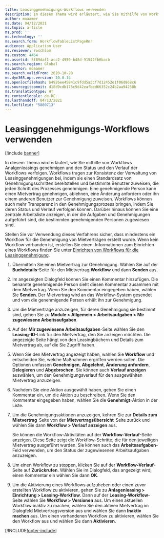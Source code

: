 ```yaml
---
title: Leasinggenehmigungs-Workflows verwenden
description: In diesem Thema wird erläutert, wie Sie mithilfe von Workflows Analgenleasings genehmigen und den Status und den Verlauf der Workflows verfolgen.
author: moaamer
ms.date: 04/12/2021
ms.topic: article
ms.prod: ''
ms.technology: ''
ms.search.form: WorkflowTableListPageRnr
audience: Application User
ms.reviewer: roschlom
ms.custom: 4464
ms.assetid: 5f89daf1-acc2-4959-b48d-91542fb6bacb
ms.search.region: Global
ms.author: moaamer
ms.search.validFrom: 2020-10-28
ms.dyn365.ops.version: 10.0.14
ms.openlocfilehash: b4926ee45841c9fdd5a3cf7d12452e1f06d868c6
ms.sourcegitcommit: d18d9cdb175c9d42eafbed66352c24b2aa94258b
ms.translationtype: HT
ms.contentlocale: de-DE
ms.lasthandoff: 04/13/2021
ms.locfileid: "5880713"
---
```

# <a name="use-lease-approval-workflows"></a>Leasinggenehmigungs-Workflows verwenden

[!include [banner](../includes/banner.md)]

In diesem Thema wird erläutert, wie Sie mithilfe von Workflows Analgenleasings genehmigen und den Status und den Verlauf der Workflows verfolgen. Workflows tragen zur Konsistenz der Verwaltung von Leasinggenehmigungen bei, indem sie einen Standardsatz von Genehmigungsschritten bereitstellen und bestimmte Benutzer zuweisen, die jeden Schritt des Prozesses genehmigen. Eine genehmigende Person kann einen Mietvertrag genehmigen, ablehnen, eine Änderung anfordern oder ihn einem anderen Benutzer zur Genehmigung zuweisen. Workflows können auch mehr Transparenz in den Genehmigungsprozess bringen, indem Sie deren Status und Verlauf verfolgen können. Darüber hinaus können Sie eine zentrale Arbeitsliste anzeigen, in der die Aufgaben und Genehmigungen aufgeführt sind, die bestimmten genehmigenden Personen zugewiesen sind.

Stellen Sie vor Verwendung dieses Verfahrens sicher, dass mindestens ein Workflow für die Genehmigung von Mietverträgen erstellt wurde. Wenn kein Workflow vorhanden ist, erstellen Sie einen. Informationen zum Einrichten eines Workflows finden Sie unter [Einrichten von Workflows für die Leasinggenehmigung](set-up-lease-wrkflw.md).

1. Übermitteln Sie einen Mietvertrag zur Genehmigung. Wählen Sie auf der **Buchdetails**-Seite für den Mietvertrag **Workflow** und dann **Senden** aus.
2. Im angezeigten Dialogfeld können Sie einen Kommentar hinzufügen. Die benannte genehmigende Person sieht diesen Kommentar zusammen mit dem Mietvertrag. Wenn Sie den Kommentar eingegeben haben, wählen Sie **Senden**. Der Mietvertrag wird an das Workflow-System gesendet und vom die genehmigende Person erhält ihn zur Genehmigung.
3. Um die Mietverträge anzuzeigen, für deren Genehmigung sie bestimmt sind, gehen Sie zu **Module \> Allgemein \> Arbeitsaufgaben \> Mir zugewiesene Arbeitsaufgaben**.
4. Auf der **Mir zugewiesene Arbeitsaufgaben**-Seite wählen Sie den **Leasing-ID**-Link für den Mietvertrag, den Sie anzeigen möchten. Die angezeigte Seite hängt von den Leasingbüchern und Details zum Mietvertrag ab, auf die Sie Zugriff haben.
5. Wenn Sie den Mietvertrag angezeigt haben, wählen Sie **Workflow** und entscheiden Sie, welche Maßnahmen ergriffen werden sollen. Die Optionen umfassen **Genehmigen**, **Abgelehnt**, **Änderung anfordern**, **Delegieren** und **Abgebrochen**. Sie können auch **Verlauf anzeigen** auswählen, um den Genehmigungsverlauf für den ausgewählten Mietvertrag anzuzeigen.
6. Nachdem Sie eine Aktion ausgewählt haben, geben Sie einen Kommentar ein, um die Aktion zu beschreiben. Wenn Sie den Kommentar eingegeben haben, wählen Sie die **Genehmigt**-Aktion in der Liste.
7. Um die Genehmigungsaktionen anzuzeigen, kehren Sie zur **Details zum Mietvertrag**-Seite von der **Mietvertragsübersicht**-Seite zurück und wählen Sie dann **Workflow \> Verlauf anzeigen** aus.

    Sie können die Workflow-Aktivitäten auf der **Workflow-Verlauf**-Seite anzeigen. Diese Seite zeigt die Workflow-Schritte, die für den jeweiligen Mietvertrag ausgeführt wurden. Sie können auch das **Arbeitsaufgaben**-Feld verwenden, um den Status der zugewiesenen Arbeitsaufgaben anzuzeigen.

8. Um einen Workflow zu stoppen, klicken Sie auf der **Workflow-Verlauf**-Seite auf **Zurückrufen**. Wählen Sie im Dialogfeld, das angezeigt wird, einen Kommentar ein wählen Sie dann **OK**.
9. Um die Aktivierung eines Workflows aufzuheben oder einen zuvor erstellten Workflow zu aktivieren, gehen Sie zu **Anlagenleasing \> Einrichtung \> Leasing-Workflow**. Dann auf der **Leasing-Workflow**-Seite wählen Sie **Workflow \> Versionen** aus. Um einen aktuellen Workflow inaktiv zu machen, wählen Sie den aktiven Mietvertrag im Dialogfeld Mietvertragsversion aus und wählen Sie dann **Inaktiv machen** aus. Um einen vorhandenen Workflow zu aktivieren, wählen Sie den Workflow aus und wählen Sie dann **Aktivieren**.


[!INCLUDE[footer-include](../../includes/footer-banner.md)]
